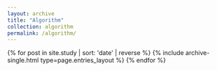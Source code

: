 ```yaml
---
layout: archive
title: "Algorithm"
collection: algorithm
permalink: /algorithm/
---
```


<div class="entries-{{ page.entries_layout | default: 'list' }}">
  {% for post in site.study | sort: 'date' | reverse %}
    {% include archive-single.html type=page.entries_layout %}
  {% endfor %}
</div>